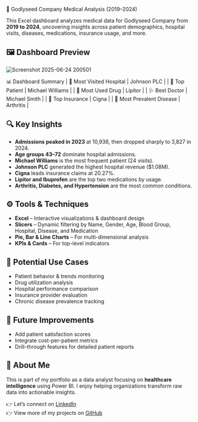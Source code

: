 🏥 Godlyseed Company Medical Analysis (2019–2024)

This Excel dashboard analyzes medical data for Godlyseed Company from **2019 to 2024**, uncovering insights across patient demographics, hospital visits, diseases, medications, insurance usage, and more.

## 🖼️ Dashboard Preview
![Screenshot 2025-06-24 200501](https://github.com/user-attachments/assets/cc89b83e-0bda-47fe-847f-5ab4285d017b)

📊 Dashboard Summary
| 🏥 Most Visited Hospital | Johnson PLC |
| 👤 Top Patient | Michael Williams |
| 💉 Most Used Drug | Lipitor |
| 🩺 Best Doctor | Michael Smith |
| 💼 Top Insurance | Cigna |
| 🧬 Most Prevalent Disease | Arthritis |

## 🔍 Key Insights

- **Admissions peaked in 2023** at 10,936, then dropped sharply to 3,827 in 2024.
- **Age groups 43–72** dominate hospital admissions.
- **Michael Williams** is the most frequent patient (24 visits).
- **Johnson PLC** generated the highest hospital revenue ($1.08M).
- **Cigna** leads insurance claims at 20.27%.
- **Lipitor and Ibuprofen** are the top two medications by usage.
- **Arthritis, Diabetes, and Hypertension** are the most common conditions.


## ⚙️ Tools & Techniques

- **Excel** – Interactive visualizations & dashboard design
- **Slicers** – Dynamic filtering by Name, Gender, Age, Blood Group, Hospital, Disease, and Medication
- **Pie, Bar & Line Charts** – For multi-dimensional analysis
- **KPIs & Cards** – For top-level indicators

## 🧠 Potential Use Cases

- Patient behavior & trends monitoring
- Drug utilization analysis
- Hospital performance comparison
- Insurance provider evaluation
- Chronic disease prevalence tracking

## 🚀 Future Improvements

- Add patient satisfaction scores
- Integrate cost-per-patient metrics
- Drill-through features for detailed patient reports

## 📣 About Me

This is part of my portfolio as a data analyst focusing on **healthcare intelligence** using Power BI. I enjoy helping organizations transform raw data into actionable insights.

👉 Let’s connect on [LinkedIn](#)  
👉 View more of my projects on [GitHub](#)

